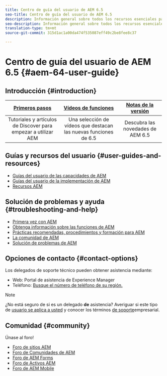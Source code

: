 ```yaml
---
title: Centro de guía del usuario de AEM 6.5
seo-title: Centro de guía del usuario de AEM 6.5
description: Información general sobre todos los recursos esenciales para comprender, instalar, administrar y utilizar AEM 6.5
seo-description: Información general sobre todos los recursos esenciales para comprender, instalar, administrar y utilizar AEM 6.5
translation-type: tm+mt
source-git-commit: 315d1ac1a00da474f535087eff49c2be8fee8c37

---
```



# Centro de guía del usuario de AEM 6.5 {#aem-64-user-guide}

## Introducción {#introduction}

| [Primeros pasos](https://helpx.adobe.com/experience-manager/get-started.html) | [Vídeos de funciones](https://helpx.adobe.com/experience-manager/kt/index/aem-6-5-videos.html) | [Notas de la versión](https://helpx.adobe.com/experience-manager/6-5/release-notes.html) |
|:-:|:-:|:-:|
| Tutoriales y artículos de Discover para empezar a utilizar AEM | Una selección de vídeos que destacan las nuevas funciones de 6.5 | Descubra las novedades de AEM 6.5 |

## Guías y recursos del usuario {#user-guides-and-resources}

* [Guías del usuario de las capacidades de AEM](capabilities.md)
* [Guías del usuario de la implementación de AEM](implementation.md)
* [Recursos AEM](resources.md)

## Solución de problemas y ayuda {#troubleshooting-and-help}

* [Primera vez con AEM](new.md)
* [Obtenga información sobre las funciones de AEM](learn.md)
* [Prácticas recomendadas, procedimientos y formación para AEM](best-practice.md)
* [La comunidad de AEM](community.md)
* [Solución de problemas de AEM](troubleshooting.md)

## Opciones de contacto {#contact-options}

Los delegados de soporte técnico pueden obtener asistencia mediante:

* Web: Portal de asistencia de Experience Manager
* Teléfono: [Busque el número de teléfono de su región.](https://helpx.adobe.com/contact/dma-external/DMACustomeCareRegionalPhoneNumbers.html)

>[!NOTE]
>
>¿No está seguro de si es un delegado **de** asistencia? Averiguar si este tipo de [usuario se aplica a usted](https://helpx.adobe.com/experience-cloud/supported-users.html) y conocer los términos [de soporte](https://helpx.adobe.com/support/programs/enterprise-support-terms.html)empresarial.

## Comunidad {#community}

Únase al foro!

* [Foro de sitios AEM](http://help-forums.adobe.com/content/adobeforums/en/experience-manager-forum/adobe-experience-manager.html)
* [Foro de Comunidades de AEM](http://help-forums.adobe.com/content/adobeforums/en/experience-manager-forum/aem-communities.html)
* [Foro de AEM Forms](http://help-forums.adobe.com/content/adobeforums/en/experience-manager-forum/aem-forms.html)
* [Foro de Activos AEM](http://help-forums.adobe.com/content/adobeforums/en/experience-manager-forum/aem-assets.html)
* [Foro de AEM Mobile](http://forums.adobe.com/community/experiencemanagermobile)
